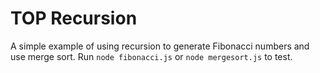 # TOP Recursion

A simple example of using recursion to generate Fibonacci numbers and use merge sort. Run `node fibonacci.js` or `node mergesort.js` to test.

